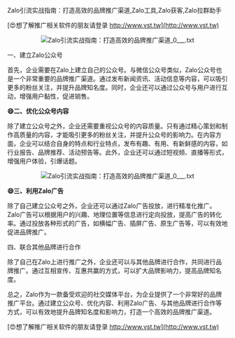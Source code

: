 Zalo引流实战指南：打造高效的品牌推广渠道,Zalo工具,Zalo获客,Zalo拉群助手

[😍想了解推广相关软件的朋友请登录 http://www.vst.tw](http://www.vst.tw)

 <center><img src="https://vst.tw/MP4/tuiguang/png/4.png" alt="Zalo引流实战指南：打造高效的品牌推广渠道_0___.txt"></center>

一、建立Zalo公众号

首先，企业需要在Zalo上建立自己的公众号。与微信公众号类似，Zalo公众号也是一个非常重要的品牌推广渠道。通过发布新闻资讯、活动信息等内容，可以吸引更多的粉丝关注，并提升品牌知名度。同时，企业还可以通过公众号与用户进行互动，增强用户黏性，促进销售。

**😄二、优化公众号内容**

除了建立公众号之外，企业还需要重视公众号的内容质量。只有通过精心策划和制作高质量的内容，才能吸引更多的粉丝关注，并提升公众号的影响力。在内容方面，企业可以结合自身的特点和行业特点，发布有趣、有用、有新鲜感的内容，如行业报告、品牌推荐、活动预告等。此外，企业还可以通过短视频、直播等形式，增强用户体验，引爆话题。

 <center><img src="https://vst.tw/MP4/tuiguang/png/1.png" alt="Zalo引流实战指南：打造高效的品牌推广渠道_0___.txt"></center>

**😄三、利用Zalo广告**

除了自己建立公众号之外，企业还可以通过Zalo广告投放，进行精准化推广。Zalo广告可以根据用户的兴趣、地理位置等信息进行定向投放，提高广告的转化率。通过投放各种形式的广告，如横幅广告、插屏广告、原生广告等，可以有效地促进品牌推广。

四、联合其他品牌进行合作

除了自己在Zalo上进行推广之外，企业还可以与其他品牌进行合作，共同进行品牌推广。通过互相宣传、互惠共赢的方式，可以扩大品牌影响力，提高品牌知名度。

总之，Zalo作为一款备受欢迎的社交媒体平台，为企业提供了一个非常好的品牌推广平台。通过建立公众号、优化内容、利用Zalo广告、与其他品牌进行合作等方式，可以有效地提升品牌知名度和影响力，打造一个高效的品牌推广渠道。

[😍想了解推广相关软件的朋友请登录 http://www.vst.tw](http://www.vst.tw)



